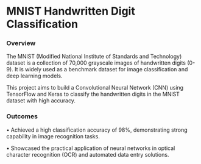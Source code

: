 # MNIST Handwritten Digit Classification

### Overview

The MNIST (Modified National Institute of Standards and Technology) dataset is a collection of 70,000 grayscale images of handwritten digits (0-9). It is widely used as a benchmark dataset for image classification and deep learning models.

This project aims to build a Convolutional Neural Network (CNN) using TensorFlow and Keras to classify the handwritten digits in the MNIST dataset with high accuracy.
### Outcomes

•	Achieved a high classification accuracy of 98%, demonstrating strong capability in image recognition tasks.

•	Showcased the practical application of neural networks in optical character recognition (OCR) and automated data entry solutions.

